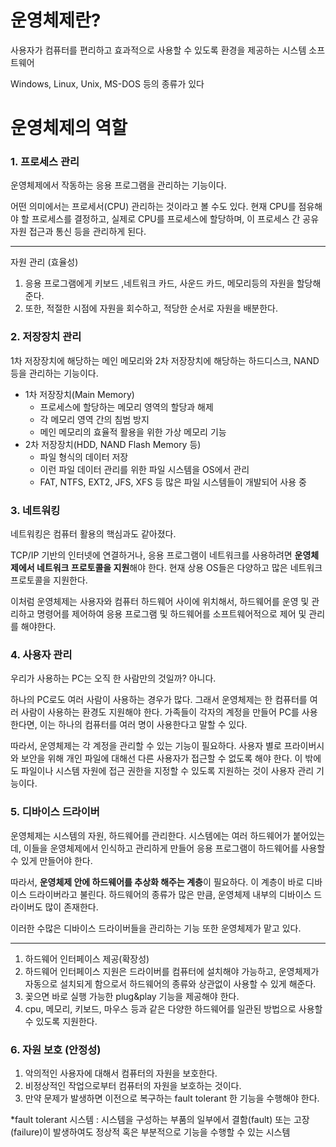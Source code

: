 # 운영체제란?
사용자가 컴퓨터를 편리하고 효과적으로 사용할 수 있도록 환경을 제공하는 시스템 소프트웨어

Windows, Linux, Unix, MS-DOS 등의 종류가 있다

# 운영체제의 역할

### **1. 프로세스 관리**

운영체제에서 작동하는 응용 프로그램을 관리하는 기능이다.

어떤 의미에서는 프로세서(CPU) 관리하는 것이라고 볼 수도 있다. 현재 CPU를 점유해야 할 프로세스를 결정하고, 실제로 CPU를 프로세스에 할당하며, 이 프로세스 간 공유 자원 접근과 통신 등을 관리하게 된다.

---

자원 관리 (효율성)

1. 응용 프로그램에게 키보드 ,네트워크 카드, 사운드 카드, 메모리등의 자원을 할당해준다.
2. 또한, 적절한 시점에 자원을 회수하고, 적당한 순서로 자원을 배분한다.

### **2. 저장장치 관리**

1차 저장장치에 해당하는 메인 메모리와 2차 저장장치에 해당하는 하드디스크, NAND 등을 관리하는 기능이다.

- 1차 저장장치(Main Memory)
    - 프로세스에 할당하는 메모리 영역의 할당과 해제
    - 각 메모리 영역 간의 침범 방지
    - 메인 메모리의 효율적 활용을 위한 가상 메모리 기능
- 2차 저장장치(HDD, NAND Flash Memory 등)
    - 파일 형식의 데이터 저장
    - 이런 파일 데이터 관리를 위한 파일 시스템을 OS에서 관리
    - FAT, NTFS, EXT2, JFS, XFS 등 많은 파일 시스템들이 개발되어 사용 중

### **3. 네트워킹**

네트워킹은 컴퓨터 활용의 핵심과도 같아졌다.

TCP/IP 기반의 인터넷에 연결하거나, 응용 프로그램이 네트워크를 사용하려면 **운영체제에서 네트워크 프로토콜을 지원**해야 한다. 현재 상용 OS들은 다양하고 많은 네트워크 프로토콜을 지원한다.

이처럼 운영체제는 사용자와 컴퓨터 하드웨어 사이에 위치해서, 하드웨어를 운영 및 관리하고 명령어를 제어하여 응용 프로그램 및 하드웨어를 소프트웨어적으로 제어 및 관리를 해야한다.

### **4. 사용자 관리**

우리가 사용하는 PC는 오직 한 사람만의 것일까? 아니다.

하나의 PC로도 여러 사람이 사용하는 경우가 많다. 그래서 운영체제는 한 컴퓨터를 여러 사람이 사용하는 환경도 지원해야 한다. 가족들이 각자의 계정을 만들어 PC를 사용한다면, 이는 하나의 컴퓨터를 여러 명이 사용한다고 말할 수 있다.

따라서, 운영체제는 각 계정을 관리할 수 있는 기능이 필요하다. 사용자 별로 프라이버시와 보안을 위해 개인 파일에 대해선 다른 사용자가 접근할 수 없도록 해야 한다. 이 밖에도 파일이나 시스템 자원에 접근 권한을 지정할 수 있도록 지원하는 것이 사용자 관리 기능이다.

### **5. 디바이스 드라이버**

운영체제는 시스템의 자원, 하드웨어를 관리한다. 시스템에는 여러 하드웨어가 붙어있는데, 이들을 운영체제에서 인식하고 관리하게 만들어 응용 프로그램이 하드웨어를 사용할 수 있게 만들어야 한다.

따라서, **운영체제 안에 하드웨어를 추상화 해주는 계층**이 필요하다. 이 계층이 바로 디바이스 드라이버라고 불린다. 하드웨어의 종류가 많은 만큼, 운영체제 내부의 디바이스 드라이버도 많이 존재한다.

이러한 수많은 디바이스 드라이버들을 관리하는 기능 또한 운영체제가 맡고 있다.

---

1. 하드웨어 인터페이스 제공(확장성)
2. 하드웨어 인터페이스 지원은 드라이버를 컴퓨터에 설치해야 가능하고, 운영체제가 자동으로 설치되게 함으로서 하드웨어의 종류와 상관없이 사용할 수 있게 해준다.
3. 꽂으면 바로 실행 가능한 plug&play 기능을 제공해야 한다.
4. cpu, 메모리, 키보드, 마우스 등과 같은 다양한 하드웨어를 일관된 방법으로 사용할 수 있도록 지원한다.

### 6. 자원 보호 (안정성)

1. 악의적인 사용자에 대해서 컴퓨터의 자원을 보호한다.
2. 비정상적인 작업으로부터 컴퓨터의 자원을 보호하는 것이다.
3. 만약 문제가 발생하면 이전으로 복구하는 fault tolerant 한 기능을 수행해야 한다.

*fault tolerant 시스템 : 시스템을 구성하는 부품의 일부에서 결함(fault) 또는 고장(failure)이 발생하여도 정상적 혹은 부분적으로 기능을 수행할 수 있는 시스템